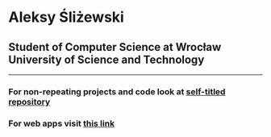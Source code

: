 # Aleksy Śliżewski
## Student of Computer Science at Wrocław University of Science and Technology
---
### For non-repeating projects and code look at [self-titled repository](https://github.com/Fantazjum/Fantazjum)

### For web apps visit [this link](https://fantazjum.github.io/Web-Interfaces/)

<!--
**Fantazjum/Fantazjum** is a ✨ _special_ ✨ repository because its `README.md` (this file) appears on your GitHub profile.

Here are some ideas to get you started:

- 🔭 I’m currently working on ...
- 🌱 I’m currently learning ...
- 👯 I’m looking to collaborate on ...
- 🤔 I’m looking for help with ...
- 💬 Ask me about ...
- 📫 How to reach me: ...
- 😄 Pronouns: ...
- ⚡ Fun fact: ...
-->
